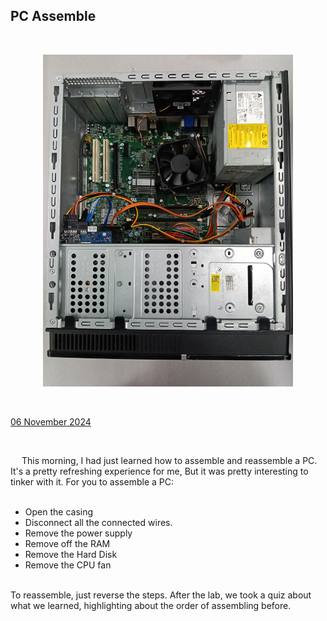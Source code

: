 <html>
  <body>
    <!--Contents-->
                            <p align="center"><h2 id="Title">PC Assemble</h2><br></p>
                              <p align="center"><img src="IMG20241106100623.jpg" width="400px" alt="PC"></p> <br>
                                <p><u>06 November 2024</u><br>
                                    <div>
                                        <br><p> &emsp; This morning, I had just learned how to assemble and reassemble a PC. It's a pretty refreshing experience for me, But it was pretty interesting to tinker with it. For you to assemble a PC:
                                            <ul>
                                                <br><li>Open the casing</li>
                                                <li>Disconnect all the connected wires.</li>
                                                <li>Remove the power supply</li>
                                                <li>Remove off the RAM</li>
                                                <li>Remove the Hard Disk</li>
                                                <li>Remove the CPU fan</li>
                                            </ul><br>
                                            To reassemble, just reverse the steps.
                                            After the lab, we took a quiz about what we learned, highlighting about the order of assembling before.
                                        </p>
                                </p>
  </body>
</html>
